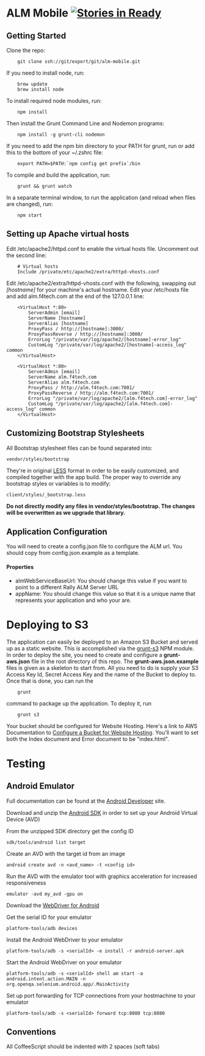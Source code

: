 ALM Mobile [![Stories in Ready](https://badge.waffle.io/RallySoftwareLabs/alm-mobile.png?label=ready)](http://waffle.io/RallySoftwareLabs/alm-mobile)
=========

## Getting Started

Clone the repo:

        git clone ssh://git/export/git/alm-mobile.git

If you need to install node, run:

        brew update
        brew install node

To install required node modules, run:

        npm install

Then install the Grunt Command Line and Nodemon programs:

        npm install -g grunt-cli nodemon

If you need to add the npm bin directory to your PATH for grunt, run or add this to the bottom of your ~/.zshrc file:

        export PATH=$PATH:`npm config get prefix`/bin

To compile and build the application, run:

        grunt && grunt watch

In a separate terminal window, to run the application (and reload when files are changed), run:

        npm start

## Setting up Apache virtual hosts

Edit /etc/apache2/httpd.conf to enable the virtual hosts file. Uncomment out the second line:

        # Virtual hosts
        Include /private/etc/apache2/extra/httpd-vhosts.conf

Edit /etc/apache2/extra/httpd-vhosts.conf with the following, swapping out _[hostname]_ for your machine's actual hostname.
Edit your /etc/hosts file and add alm.f4tech.com at the end of the 127.0.0.1 line:

        <VirtualHost *:80>
            ServerAdmin [email]
            ServerName [hostname]
            ServerAlias [hostname]
            ProxyPass / http://[hostname]:3000/
            ProxyPassReverse / http://[hostname]:3000/
            ErrorLog "/private/var/log/apache2/[hostname]-error_log"
            CustomLog "/private/var/log/apache2/[hostname]-access_log" common
        </VirtualHost>

        <VirtualHost *:80>
            ServerAdmin [email]
            ServerName alm.f4tech.com
            ServerAlias alm.f4tech.com
            ProxyPass / http://alm.f4tech.com:7001/
            ProxyPassReverse / http://alm.f4tech.com:7001/
            ErrorLog "/private/var/log/apache2/[alm.f4tech.com]-error_log"
            CustomLog "/private/var/log/apache2/[alm.f4tech.com]-access_log" common
        </VirtualHost>

## Customizing Bootstrap Stylesheets

All Bootstrap stylesheet files can be found separated into:

    vendor/styles/bootstrap

They're in original [LESS](http://lesscss.org/) format in order to be easily customized, and compiled together with the app build. The proper way to override any bootstrap styles or variables is to modify:

    client/styles/_bootstrap.less

**Do not directly modify any files in vendor/styles/bootstrap. The changes will be overwritten as we upgrade that library.**

## Application Configuration

You will need to create a config.json file to configure the ALM url. You should copy from config.json.example as a template.

#### Properties

- almWebServiceBaseUrl: You should change this value if you want to point to a different Rally ALM Server URL
- appName: You should change this value so that it is a unique name that represents your application and who your are.

# Deploying to S3

The application can easily be deployed to an Amazon S3 Bucket and served up as a static website. This is accomplished via the [grunt-s3](https://github.com/pifantastic/grunt-s3) NPM module. In order to deploy the site, you need to create and configure a __grunt-aws.json__ file in the root directory of this repo. The __grunt-aws.json.example__ files is given as a skeleton to start from. All you need to do is supply your S3 Access Key Id, Secret Access Key and the name of the Bucket to deploy to. Once that is done, you can run the

        grunt

command to package up the application. To deploy it, run

        grunt s3

Your bucket should be configured for Website Hosting. Here's a link to AWS Documentation to [Configure a Bucket for Website Hosting](http://docs.aws.amazon.com/AmazonS3/latest/dev/HowDoIWebsiteConfiguration.html). You'll want to set both the Index document and Error document to be "index.html".

# Testing

## Android Emulator

Full documentation can be found at the [Android Developer](http://developer.android.com/index.html) site.

Download and unzip the [Android SDK](http://developer.android.com/sdk/index.html) in order to set up your Android Virtual Device (AVD)

From the unzipped SDK directory get the config ID

    sdk/tools/android list target

Create an AVD with the target id from an image

    android create avd -n <avd_name> -t <config id>

Run the AVD with the emulator tool with graphics acceleration for increased responsiveness

    emulator -avd my_avd -gpu on

Download the [WebDriver for Android](http://code.google.com/p/selenium/downloads/list)

Get the serial ID for your emulator

    platform-tools/adb devices

Install the Android WebDriver to your emulator

    platform-tools/adb -s <serialId> -e install -r android-server.apk

Start the Android WebDriver on your emulator

    platform-tools/adb -s <serialId> shell am start -a android.intent.action.MAIN -n org.openqa.selenium.android.app/.MainActivity

Set up port forwarding for TCP connections from your hostmachine to your emulator

    platform-tools/adb -s <serialId> forward tcp:8080 tcp:8080

## Conventions

All CoffeeScript should be indented with 2 spaces (soft tabs)